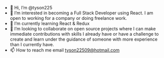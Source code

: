 - 👋 Hi, I’m @tyson225
- 👀 I’m interested in becoming a Full Stack Developer using React. I am open to working for a company or doing freelance work.
- 🌱 I’m currently learning React & Redux
- 💞️ I’m looking to collaborate on open source projects where I can make immediate contributions with skills I already have or have a challenge to 
      create and learn under the guidance of someone with more experience than I currently have.
- 📫 How to reach me email tyson22509@hotmail.com

<!---
tyson225/tyson225 is a ✨ special ✨ repository because its `README.md` (this file) appears on your GitHub profile.
You can click the Preview link to take a look at your changes.
--->
